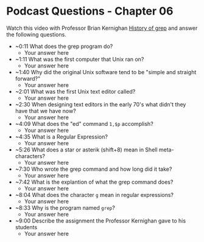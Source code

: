 # Podcast Questions - Chapter 06

Watch this video with Professor Brian Kernighan [History of grep](https://www.youtube.com/watch?v=NTfOnGZUZDk&t=1s) and answer the following questions.

* ~0:11 What does the grep program do?
  * Your answer here
* ~1:11 What was the first computer that Unix ran on?
  * Your answer here
* ~1:40 Why did the original Unix software tend to be "simple and straight forward?"
  * Your answer here
* ~2:01 What was the first Unix text editor called?
  * Your answer here
* ~2:30 When designing text editors in the early 70's what didn't they have that we have now?
  * Your answer here
* ~4:09 What does the "ed" command `1,$p` accomplish?
  * Your answer here
* ~4:35 What is a Regular Expression?
  * Your answer here
* ~5:26 What does a star or asterik (shift+8) mean in Shell meta-characters?
  * Your answer here
* ~7:30 Who wrote the grep command and how long did it take?
  * Your answer here
* ~7:42 What is the explantion of what the grep command does?
  * Your answer here
* ~8:04 What does the character `g` mean in regular expressions?
  * Your answer here
* ~8:33 Why is the program named `grep`?
  * Your answer here
* ~9:00 Describe the assignment the Professor Kernighan gave to his students
  * Your answer here
  
